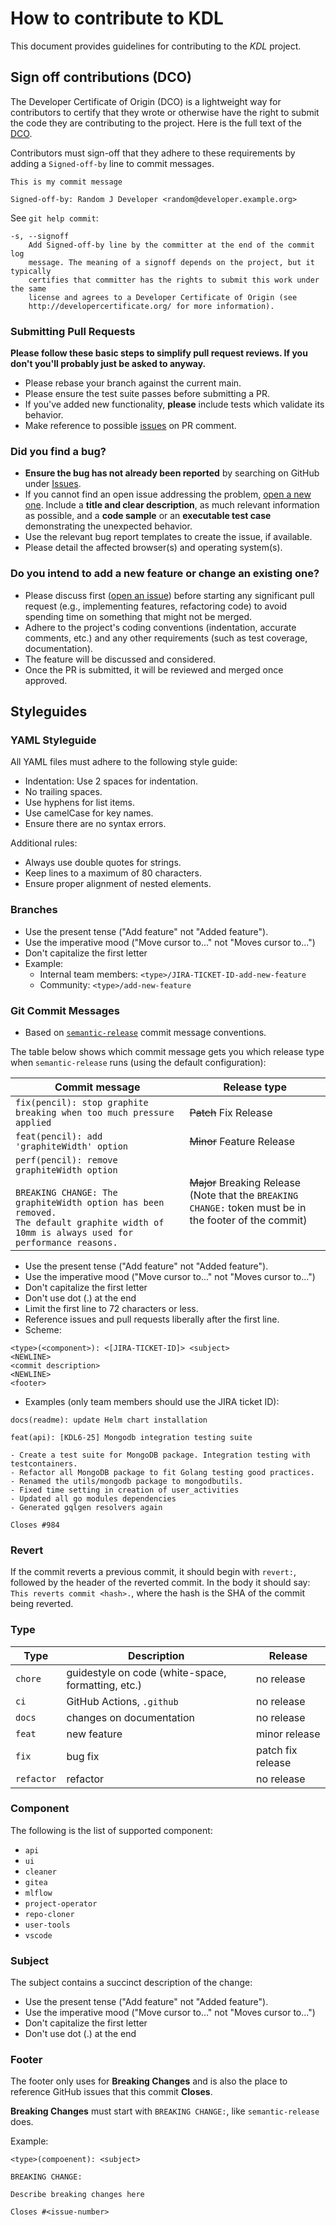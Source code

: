 # How to contribute to KDL

This document provides guidelines for contributing to the *KDL* project.

## Sign off contributions (DCO)

The Developer Certificate of Origin (DCO) is a lightweight way for contributors to certify that they wrote or otherwise have the right to submit the code they are contributing to the project.
Here is the full text of the [DCO](http://developercertificate.org/).

Contributors must sign-off that they adhere to these requirements by adding a `Signed-off-by` line to commit messages.

```text
This is my commit message

Signed-off-by: Random J Developer <random@developer.example.org>
```

See `git help commit`:

```text
-s, --signoff
    Add Signed-off-by line by the committer at the end of the commit log
    message. The meaning of a signoff depends on the project, but it typically
    certifies that committer has the rights to submit this work under the same
    license and agrees to a Developer Certificate of Origin (see
    http://developercertificate.org/ for more information).
```

### Submitting Pull Requests

**Please follow these basic steps to simplify pull request reviews. If you don't you'll probably just be asked to anyway.**

* Please rebase your branch against the current main.
* Please ensure the test suite passes before submitting a PR.
* If you've added new functionality, **please** include tests which validate its behavior.
* Make reference to possible [issues](https://github.com/konstellation-io/kdl-server/issues) on PR comment.

### Did you find a bug?

* **Ensure the bug has not already been reported** by searching on GitHub under [Issues](https://github.com/konstellation-io/kdl-server/issues).
* If you cannot find an open issue addressing the problem, [open a new one](https://github.com/konstellation-io/kdl-server/issues/new). Include a **title and clear description**, as much relevant information as possible, and a **code sample** or an **executable test case** demonstrating the unexpected behavior.
* Use the relevant bug report templates to create the issue, if available.
* Please detail the affected browser(s) and operating system(s).

### Do you intend to add a new feature or change an existing one?

* Please discuss first ([open an issue](https://github.com/konstellation-io/kdl-server/issues)) before starting any significant pull request (e.g., implementing features, refactoring code) to avoid spending time on something that might not be merged.
* Adhere to the project's coding conventions (indentation, accurate comments, etc.) and any other requirements (such as test coverage, documentation).
* The feature will be discussed and considered.
* Once the PR is submitted, it will be reviewed and merged once approved.

## Styleguides

### YAML Styleguide

All YAML files must adhere to the following style guide:

* Indentation: Use 2 spaces for indentation.
* No trailing spaces.
* Use hyphens for list items.
* Use camelCase for key names.
* Ensure there are no syntax errors.

Additional rules:

* Always use double quotes for strings.
* Keep lines to a maximum of 80 characters.
* Ensure proper alignment of nested elements.

### Branches

* Use the present tense ("Add feature" not "Added feature").
* Use the imperative mood ("Move cursor to..." not "Moves cursor to...")
* Don't capitalize the first letter
* Example:
  * Internal team members: `<type>/JIRA-TICKET-ID-add-new-feature`
  * Community: `<type>/add-new-feature`

### Git Commit Messages

* Based on [`semantic-release`](https://github.com/semantic-release/semantic-release) commit message conventions.

The table below shows which commit message gets you which release type when `semantic-release` runs (using the default configuration):

| Commit message                                                                                                                                                                                   | Release type                                                                                                    |
| ------------------------------------------------------------------------------------------------------------------------------------------------------------------------------------------------ | --------------------------------------------------------------------------------------------------------------- |
| `fix(pencil): stop graphite breaking when too much pressure applied`                                                                                                                             | ~~Patch~~ Fix Release                                                                                           |
| `feat(pencil): add 'graphiteWidth' option`                                                                                                                                                       | ~~Minor~~ Feature Release                                                                                       |
| `perf(pencil): remove graphiteWidth option`<br><br>`BREAKING CHANGE: The graphiteWidth option has been removed.`<br>`The default graphite width of 10mm is always used for performance reasons.` | ~~Major~~ Breaking Release <br /> (Note that the `BREAKING CHANGE:` token must be in the footer of the commit) |

* Use the present tense ("Add feature" not "Added feature").
* Use the imperative mood ("Move cursor to..." not "Moves cursor to...")
* Don't capitalize the first letter
* Don't use dot (.) at the end
* Limit the first line to 72 characters or less.
* Reference issues and pull requests liberally after the first line.
* Scheme:

```console
<type>(<component>): <[JIRA-TICKET-ID]> <subject>
<NEWLINE>
<commit description>
<NEWLINE>
<footer>
```

* Examples (only team members should use the JIRA ticket ID):

```console
docs(readme): update Helm chart installation
```

```console
feat(api): [KDL6-25] Mongodb integration testing suite

- Create a test suite for MongoDB package. Integration testing with testcontainers.
- Refactor all MongoDB package to fit Golang testing good practices.
- Renamed the utils/mongodb package to mongodbutils.
- Fixed time setting in creation of user_activities
- Updated all go modules dependencies
- Generated gqlgen resolvers again

Closes #984
```

### Revert

If the commit reverts a previous commit, it should begin with `revert:`, followed by the header of the reverted commit. In the body it should say: `This reverts commit <hash>.`, where the hash is the SHA of the commit being reverted.

### Type

| Type       | Description                                        | Release           |
| -----------| -------------------------------------------------- | ----------------- |
| `chore`    | guidestyle on code (white-space, formatting, etc.) | no release        |
| `ci`       | GitHub Actions, `.github`                          | no release        |
| `docs`     | changes on documentation                           | no release        |
| `feat`     | new feature                                        | minor release     |
| `fix`      | bug fix                                            | patch fix release |
| `refactor` | refactor                                           | no release        |

### Component

The following is the list of supported component:

* `api`
* `ui`
* `cleaner`
* `gitea`
* `mlflow`
* `project-operator`
* `repo-cloner`
* `user-tools`
* `vscode`

### Subject

The subject contains a succinct description of the change:

* Use the present tense ("Add feature" not "Added feature").
* Use the imperative mood ("Move cursor to..." not "Moves cursor to...")
* Don't capitalize the first letter
* Don't use dot (.) at the end

### Footer

The footer only uses for **Breaking Changes** and is also the place to reference GitHub issues that this commit **Closes**.

**Breaking Changes** must start with `BREAKING CHANGE:`, like `semantic-release` does.

Example:

```console
<type>(compoenent): <subject>

BREAKING CHANGE:

Describe breaking changes here

Closes #<issue-number>
```
